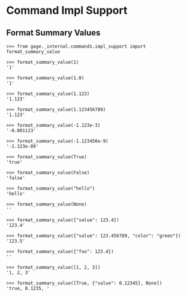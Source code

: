 # Command Impl Support

## Format Summary Values

    >>> from gage._internal.commands.impl_support import format_summary_value

    >>> format_summary_value(1)
    '1'

    >>> format_summary_value(1.0)
    '1'

    >>> format_summary_value(1.123)
    '1.123'

    >>> format_summary_value(1.123456789)
    '1.123'

    >>> format_summary_value(-1.123e-3)
    '-0.001123'

    >>> format_summary_value(-1.123456e-9)
    '-1.123e-09'

    >>> format_summary_value(True)
    'true'

    >>> format_summary_value(False)
    'false'

    >>> format_summary_value("hello")
    'hello'

    >>> format_summary_value(None)
    ''

    >>> format_summary_value({"value": 123.4})
    '123.4'

    >>> format_summary_value({"value": 123.456789, "color": "green"})
    '123.5'

    >>> format_summary_value({"foo": 123.4})
    ''

    >>> format_summary_value([1, 2, 3])
    '1, 2, 3'

    >>> format_summary_value([True, {"value": 0.12345}, None])
    'true, 0.1235, '
